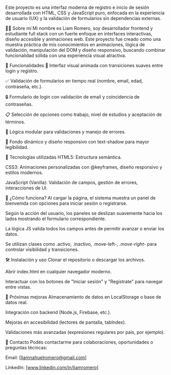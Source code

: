 Este proyecto es una interfaz moderna de registro e inicio de sesión desarrollada con HTML, CSS y JavaScript puro, enfocada en la experiencia de usuario (UX) y la validación de formularios sin dependencias externas.

🧑‍💻 Sobre mí
Mi nombre es Liam Romero, soy desarrollador frontend y estudiante full stack con un fuerte enfoque en interfaces interactivas, diseño accesible y animaciones web. Este proyecto fue creado como una muestra práctica de mis conocimientos en animaciones, lógica de validación, manipulación del DOM y diseño responsivo, buscando combinar funcionalidad sólida con una experiencia visual atractiva.

🚀 Funcionalidades
🎨 Interfaz visual animada con transiciones suaves entre login y registro.

✅ Validación de formularios en tiempo real (nombre, email, edad, contraseña, etc.).

🔒 Formulario de login con validación de email y coincidencia de contraseñas.

📋 Selección de opciones como trabajo, nivel de estudios y aceptación de términos.

🧠 Lógica modular para validaciones y manejo de errores.

🌄 Fondo dinámico y diseño responsivo con text-shadow para mayor legibilidad.

🧩 Tecnologías utilizadas
HTML5: Estructura semántica.

CSS3: Animaciones personalizadas con @keyframes, diseño responsivo y estilos modernos.

JavaScript (Vanilla): Validación de campos, gestión de errores, interacciones de UI.

🧠 ¿Cómo funciona?
Al cargar la página, el sistema muestra un panel de bienvenida con opciones para iniciar sesión o registrarse.

Según la acción del usuario, los paneles se deslizan suavemente hacia los lados mostrando el formulario correspondiente.

La lógica JS valida todos los campos antes de permitir avanzar o enviar los datos.

Se utilizan clases como .activo, .inactivo, .move-left-*, .move-right-* para controlar visibilidad y transiciones.

🛠️ Instalación y uso
Clonar el repositorio o descargar los archivos.

Abrir index.html en cualquier navegador moderno.

Interactuar con los botones de "Iniciar sesión" y "Registrate" para navegar entre vistas.

🎯 Próximas mejoras
Almacenamiento de datos en LocalStorage o base de datos real.

Integración con backend (Node.js, Firebase, etc.).

Mejoras en accesibilidad (lectores de pantalla, tabIndex).

Validaciones más avanzadas (expresiones regulares por país, por ejemplo).


🤝 Contacto
Podés contactarme para colaboraciones, oportunidades o preguntas técnicas:

Email: [liamnahuelromero@gmail.com]

LinkedIn: [www.linkedin.com/in/liamromero]

